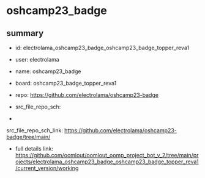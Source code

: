 # oshcamp23_badge
 
## summary 
* id: electrolama_oshcamp23_badge_oshcamp23_badge_topper_reva1
* user: electrolama
* name: oshcamp23_badge
* board: oshcamp23_badge_topper_reva1
* repo: https://github.com/electrolama/oshcamp23-badge



* src_file_repo_sch: 
*
 src_file_repo_sch_link: https://github.com/electrolama/oshcamp23-badge/tree/main/
* full details link: https://github.com/oomlout/oomlout_oomp_project_bot_v_2/tree/main/projects/electrolama_oshcamp23_badge_oshcamp23_badge_topper_reva1/current_version/working  






